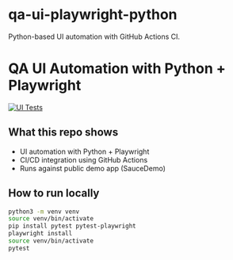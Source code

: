 # qa-ui-playwright-python
Python-based UI automation with GitHub Actions CI.

# QA UI Automation with Python + Playwright

[![UI Tests](https://github.com/salymzhanova/qa-ui-playwright-python/actions/workflows/ci.yml/badge.svg)](https://github.com/salymzhanova/qa-ui-playwright-python/actions/workflows/ci.yml)

## What this repo shows
- UI automation with Python + Playwright
- CI/CD integration using GitHub Actions
- Runs against public demo app (SauceDemo)

## How to run locally
```bash
python3 -m venv venv
source venv/bin/activate
pip install pytest pytest-playwright
playwright install
source venv/bin/activate
pytest

